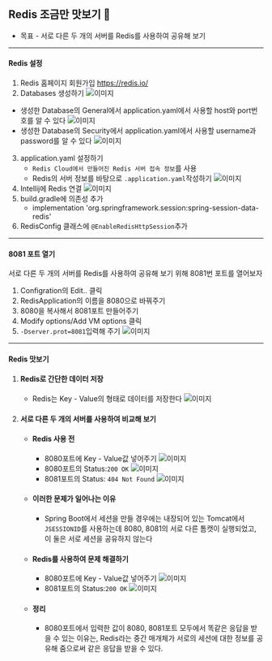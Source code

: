 ## Redis 조금만 맛보기 👀
- 목표 - 서로 다른 두 개의 서버를 Redis를 사용하여 공유해 보기
<hr>

#### Redis 설정
1. Redis 홈페이지 회원가입 https://redis.io/
2. Databases 생성하기
![이미지](/img/num1.png)<br>
- 생성한 Database의 General에서 application.yaml에서 사용할 host와 port번호를 알 수 있다
![이미지](/img/num2.png)
- 생성한 Database의 Security에서 application.yaml에서 사용할 username과 password를 알 수 있다
![이미지](/img/num3.png)
3. application.yaml 설정하기
    - `Redis Cloud에서 만들어진 Redis 서버 접속 정보`를 사용
    - Redis의 서버 정보를 바탕으로 `.application.yaml`작성하기
![이미지](/img/num4.png)
4.  Intellij에 Redis 연결
![이미지](/img/num5.png)
5. build.gradle에 의존성 추가
   - implementation 'org.springframework.session:spring-session-data-redis'
6. RedisConfig 클래스에 `@EnableRedisHttpSession`추가
<hr>

#### 8081 포트 열기
서로 다른 두 개의 서버를 Redis를 사용하여 공유해 보기 위해 8081번 포트를 열어보자
1. Configration의 Edit.. 클릭
2. RedisApplication의 이름을 8080으로 바꿔주기
3. 8080을 복사해서 8081포트 만들어주기
4. Modify options/Add VM options 클릭
5. `-Dserver.prot=8081`입력해 주기
![이미지](/img/num6.png)
<hr>

#### Redis 맛보기
1. #### Redis로 간단한 데이터 저장
   - Redis는 Key - Value의 형태로 데이터를 저장한다
   ![이미지](/img/num7.png)
   
2. #### 서로 다른 두 개의 서버를 사용하여 비교해 보기
   - ####  Redis 사용 전
     - 8080포트에 Key - Value값 넣어주기
     ![이미지](/img/num8.png)
     - 8080포트의 Status:`200 OK`
     ![이미지](/img/num9.png)
     - 8081포트의 Status: `404 Not Found`
     ![이미지](/img/num10.png)
   - #### 이러한 문제가 일어나는 이유
     - Spring Boot에서 세션을 만들 경우에는 내장되어 있는 Tomcat에서 `JSESSIONID`를 사용하는데
       8080, 8081의 서로 다른 톰캣이 실행되었고, 이 둘은 서로 세션을 공유하지 않는다
   - #### Redis를 사용하여 문제 해결하기
     - 8080포트에 Key - Value값 넣어주기
     ![이미지](/img/num11.png)
     - 8081포트의 Status:`200 OK`
     ![이미지](/img/num12.png)
   - #### 정리
     - 8080포트에서 입력한 값이 8080, 8081포트 모두에서 똑같은 응답을 받을 수 있는 이유는, 
     Redis라는 중간 매개체가 서로의 세션에 대한 정보를 공유해 줌으로써 같은 응답을 받을 수 있다.


   
    

